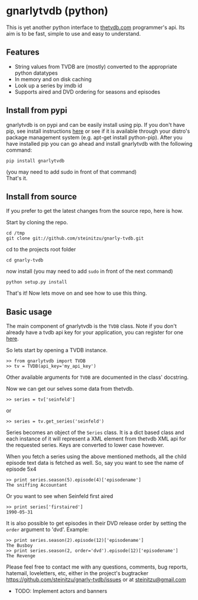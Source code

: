 # gnarlytvdb (python) #

This is yet another python interface to [thetvdb.com](http://thetvdb.com) programmer's api. 
Its aim is to be fast, simple to use and easy to understand.

## Features ##
* String values from TVDB are (mostly) converted to the appropriate python datatypes
* In memory and on disk caching
* Look up a series by imdb id
* Supports aired and DVD ordering for seasons and episodes


## Install from pypi ##
gnarlytvdb is on pypi and can be easily install using pip.
If you don't have pip, see install instructions [here](http://www.pip-installer.org/en/latest/installing.html) or see if it is available through your distro's package management system (e.g. apt-get install python-pip).
After you have installed pip you can go ahead and install gnarlytvdb with the following command:  

    pip install gnarlytvdb
    
(you may need to add sudo in front of that command)  
That's it.

## Install from source ##
If you prefer to get the latest changes from the source repo, here is how.

Start by cloning the repo.

    cd /tmp
    git clone git://github.com/steinitzu/gnarly-tvdb.git
    
cd to the projects root folder

    cd gnarly-tvdb
    
now install (you may need to add `sudo` in front of the next command)

    python setup.py install

That's it!
Now lets move on and see how to use this thing.


## Basic usage ##
The main component of gnarlytvdb is the `TVDB` class. 
Note if you don't already have a tvdb api key for your application, you can register for one [here](http://thetvdb.com/?tab=apiregister).

So lets start by opening a TVDB instance.

    >> from gnarlytvdb import TVDB
    >> tv = TVDB(api_key='my_api_key')
    
Other available arguments for `TVDB` are documented in the class' docstring.

Now we can get our selves some data from thetvdb.

    >> series = tv['seinfeld']
    
or

    >> series = tv.get_series('seinfeld')
    
Series becomes an object of the `Series` class.
It is a dict based class and each instance of it will represent a <Series> XML element from thetvdb XML api for the requested series. Keys are converted to lower case however.

When you fetch a series using the above mentioned methods, all the child episode text data is fetched as well.
So, say you want to see the name of episode 5x4

    >> print series.season(5).episode(4)['episodename']
    The sniffing Accountant
    
Or you want to see when Seinfeld first aired

    >> print series['firstaired']
    1990-05-31

It is also possible to get episodes in their DVD release order by setting the `order` argument to 'dvd'.
Example:

    >> print series.season(2).episode(12)['episodename']
    The Busboy
    >> print series.season(2, order='dvd').episode(12)['episodename']
    The Revenge    
    


Please feel free to contact me with any questions, comments, bug reports, hatemail, loveletters, etc, either in the project's bugtracker https://github.com/steinitzu/gnarly-tvdb/issues or at steinitzu@gmail.com 


* TODO: Implement actors and banners
